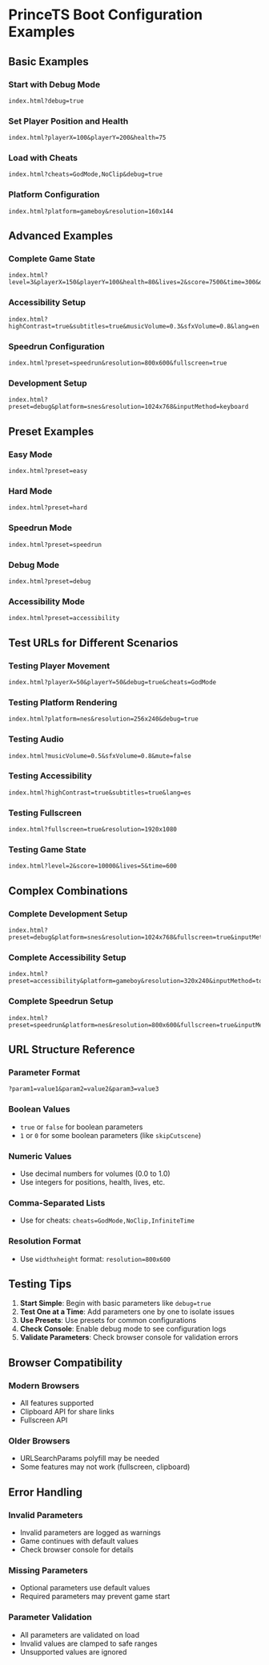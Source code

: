 # PrinceTS Boot Configuration Examples

## Basic Examples

### Start with Debug Mode
```
index.html?debug=true
```

### Set Player Position and Health
```
index.html?playerX=100&playerY=200&health=75
```

### Load with Cheats
```
index.html?cheats=GodMode,NoClip&debug=true
```

### Platform Configuration
```
index.html?platform=gameboy&resolution=160x144
```

## Advanced Examples

### Complete Game State
```
index.html?level=3&playerX=150&playerY=100&health=80&lives=2&score=7500&time=300&difficulty=hard&debug=true&cheats=GodMode,NoClip
```

### Accessibility Setup
```
index.html?highContrast=true&subtitles=true&musicVolume=0.3&sfxVolume=0.8&lang=en
```

### Speedrun Configuration
```
index.html?preset=speedrun&resolution=800x600&fullscreen=true
```

### Development Setup
```
index.html?preset=debug&platform=snes&resolution=1024x768&inputMethod=keyboard
```

## Preset Examples

### Easy Mode
```
index.html?preset=easy
```

### Hard Mode
```
index.html?preset=hard
```

### Speedrun Mode
```
index.html?preset=speedrun
```

### Debug Mode
```
index.html?preset=debug
```

### Accessibility Mode
```
index.html?preset=accessibility
```

## Test URLs for Different Scenarios

### Testing Player Movement
```
index.html?playerX=50&playerY=50&debug=true&cheats=GodMode
```

### Testing Platform Rendering
```
index.html?platform=nes&resolution=256x240&debug=true
```

### Testing Audio
```
index.html?musicVolume=0.5&sfxVolume=0.8&mute=false
```

### Testing Accessibility
```
index.html?highContrast=true&subtitles=true&lang=es
```

### Testing Fullscreen
```
index.html?fullscreen=true&resolution=1920x1080
```

### Testing Game State
```
index.html?level=2&score=10000&lives=5&time=600
```

## Complex Combinations

### Complete Development Setup
```
index.html?preset=debug&platform=snes&resolution=1024x768&fullscreen=true&inputMethod=keyboard&lang=en&skipCutscene=1
```

### Complete Accessibility Setup
```
index.html?preset=accessibility&platform=gameboy&resolution=320x240&inputMethod=touch&lang=en
```

### Complete Speedrun Setup
```
index.html?preset=speedrun&platform=nes&resolution=800x600&fullscreen=true&inputMethod=gamepad&skipCutscene=1
```

## URL Structure Reference

### Parameter Format
```
?param1=value1&param2=value2&param3=value3
```

### Boolean Values
- `true` or `false` for boolean parameters
- `1` or `0` for some boolean parameters (like `skipCutscene`)

### Numeric Values
- Use decimal numbers for volumes (0.0 to 1.0)
- Use integers for positions, health, lives, etc.

### Comma-Separated Lists
- Use for cheats: `cheats=GodMode,NoClip,InfiniteTime`

### Resolution Format
- Use `widthxheight` format: `resolution=800x600`

## Testing Tips

1. **Start Simple**: Begin with basic parameters like `debug=true`
2. **Test One at a Time**: Add parameters one by one to isolate issues
3. **Use Presets**: Use presets for common configurations
4. **Check Console**: Enable debug mode to see configuration logs
5. **Validate Parameters**: Check browser console for validation errors

## Browser Compatibility

### Modern Browsers
- All features supported
- Clipboard API for share links
- Fullscreen API

### Older Browsers
- URLSearchParams polyfill may be needed
- Some features may not work (fullscreen, clipboard)

## Error Handling

### Invalid Parameters
- Invalid parameters are logged as warnings
- Game continues with default values
- Check browser console for details

### Missing Parameters
- Optional parameters use default values
- Required parameters may prevent game start

### Parameter Validation
- All parameters are validated on load
- Invalid values are clamped to safe ranges
- Unsupported values are ignored 